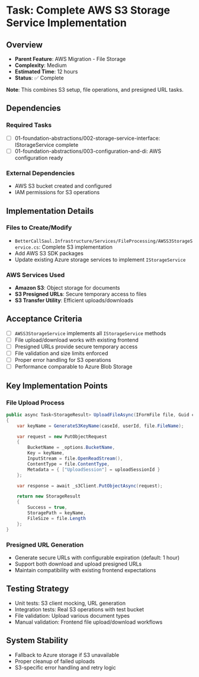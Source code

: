# Task: Complete AWS S3 Storage Service Implementation

## Overview
- **Parent Feature**: AWS Migration - File Storage
- **Complexity**: Medium
- **Estimated Time**: 12 hours
- **Status**: ✅ Complete

**Note**: This combines S3 setup, file operations, and presigned URL tasks.

## Dependencies
### Required Tasks
- [ ] 01-foundation-abstractions/002-storage-service-interface: IStorageService complete
- [ ] 01-foundation-abstractions/003-configuration-and-di: AWS configuration ready

### External Dependencies
- AWS S3 bucket created and configured
- IAM permissions for S3 operations

## Implementation Details
### Files to Create/Modify
- `BetterCallSaul.Infrastructure/Services/FileProcessing/AWSS3StorageService.cs`: Complete S3 implementation
- Add AWS S3 SDK packages
- Update existing Azure storage services to implement `IStorageService`

### AWS Services Used
- **Amazon S3**: Object storage for documents
- **S3 Presigned URLs**: Secure temporary access to files
- **S3 Transfer Utility**: Efficient uploads/downloads

## Acceptance Criteria
- [ ] `AWSS3StorageService` implements all `IStorageService` methods
- [ ] File upload/download works with existing frontend
- [ ] Presigned URLs provide secure temporary access
- [ ] File validation and size limits enforced
- [ ] Proper error handling for S3 operations
- [ ] Performance comparable to Azure Blob Storage

## Key Implementation Points
### File Upload Process
```csharp
public async Task<StorageResult> UploadFileAsync(IFormFile file, Guid caseId, Guid userId, string uploadSessionId)
{
    var keyName = GenerateS3KeyName(caseId, userId, file.FileName);

    var request = new PutObjectRequest
    {
        BucketName = _options.BucketName,
        Key = keyName,
        InputStream = file.OpenReadStream(),
        ContentType = file.ContentType,
        Metadata = { ["UploadSession"] = uploadSessionId }
    };

    var response = await _s3Client.PutObjectAsync(request);

    return new StorageResult
    {
        Success = true,
        StoragePath = keyName,
        FileSize = file.Length
    };
}
```

### Presigned URL Generation
- Generate secure URLs with configurable expiration (default: 1 hour)
- Support both download and upload presigned URLs
- Maintain compatibility with existing frontend expectations

## Testing Strategy
- Unit tests: S3 client mocking, URL generation
- Integration tests: Real S3 operations with test bucket
- File validation: Upload various document types
- Manual validation: Frontend file upload/download workflows

## System Stability
- Fallback to Azure storage if S3 unavailable
- Proper cleanup of failed uploads
- S3-specific error handling and retry logic